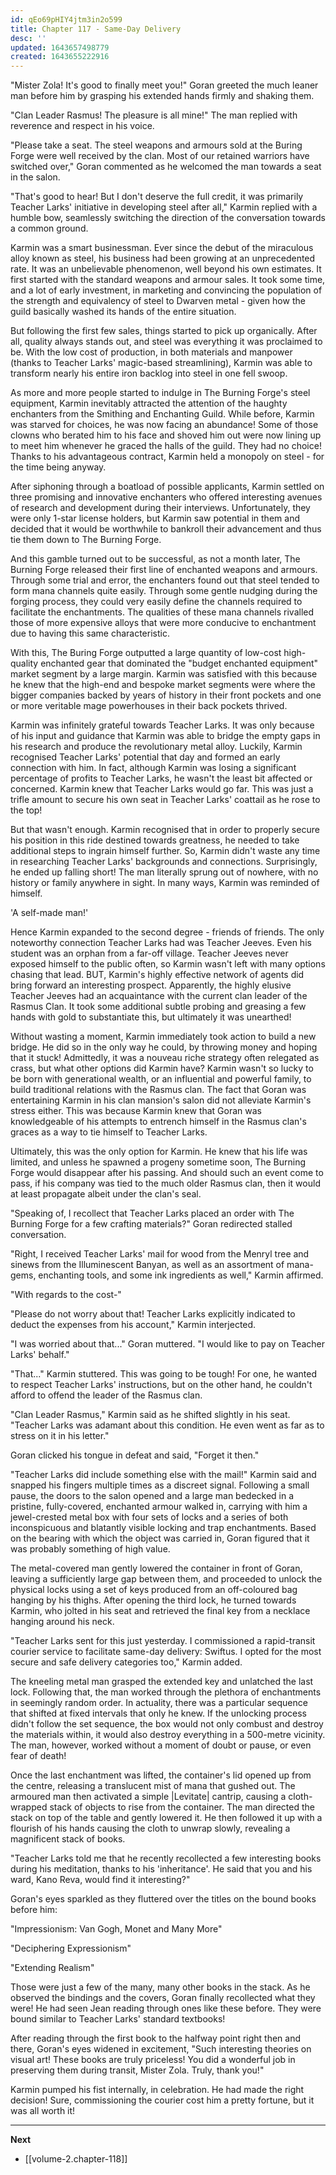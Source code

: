 ```yaml
---
id: qEo69pHIY4jtm3in2o599
title: Chapter 117 - Same-Day Delivery
desc: ''
updated: 1643657498779
created: 1643655222916
---
```


"Mister Zola! It's good to finally meet you!" Goran greeted the much leaner man before him by grasping his extended hands firmly and shaking them.

"Clan Leader Rasmus! The pleasure is all mine!" The man replied with reverence and respect in his voice.

"Please take a seat. The steel weapons and armours sold at the Buring Forge were well received by the clan. Most of our retained warriors have switched over," Goran commented as he welcomed the man towards a seat in the salon.

"That's good to hear! But I don't deserve the full credit, it was primarily Teacher Larks' initiative in developing steel after all," Karmin replied with a humble bow, seamlessly switching the direction of the conversation towards a common ground.

Karmin was a smart businessman. Ever since the debut of the miraculous alloy known as steel, his business had been growing at an unprecedented rate. It was an unbelievable phenomenon, well beyond his own estimates. It first started with the standard weapons and armour sales. It took some time, and a lot of early investment, in marketing and convincing the population of the strength and equivalency of steel to Dwarven metal - given how the guild basically washed its hands of the entire situation.

But following the first few sales, things started to pick up organically. After all, quality always stands out, and steel was everything it was proclaimed to be. With the low cost of production, in both materials and manpower (thanks to Teacher Larks' magic-based streamlining), Karmin was able to transform nearly his entire iron backlog into steel in one fell swoop.

As more and more people started to indulge in The Burning Forge's steel equipment, Karmin inevitably attracted the attention of the haughty enchanters from the Smithing and Enchanting Guild. While before, Karmin was starved for choices, he was now facing an abundance! Some of those clowns who berated him to his face and shoved him out were now lining up to meet him whenever he graced the halls of the guild. They had no choice! Thanks to his advantageous contract, Karmin held a monopoly on steel - for the time being anyway.

After siphoning through a boatload of possible applicants, Karmin settled on three promising and innovative enchanters who offered interesting avenues of research and development during their interviews. Unfortunately, they were only 1-star license holders, but Karmin saw potential in them and decided that it would be worthwhile to bankroll their advancement and thus tie them down to The Burning Forge.

And this gamble turned out to be successful, as not a month later, The Burning Forge released their first line of enchanted weapons and armours. Through some trial and error, the enchanters found out that steel tended to form mana channels quite easily. Through some gentle nudging during the forging process, they could very easily define the channels required to facilitate the enchantments. The qualities of these mana channels rivalled those of more expensive alloys that were more conducive to enchantment due to having this same characteristic.

With this, The Buring Forge outputted a large quantity of low-cost high-quality enchanted gear that dominated the "budget enchanted equipment" market segment by a large margin. Karmin was satisfied with this because he knew that the high-end and bespoke market segments were where the bigger companies backed by years of history in their front pockets and one or more veritable mage powerhouses in their back pockets thrived.

Karmin was infinitely grateful towards Teacher Larks. It was only because of his input and guidance that Karmin was able to bridge the empty gaps in his research and produce the revolutionary metal alloy. Luckily, Karmin recognised Teacher Larks' potential that day and formed an early connection with him. In fact, although Karmin was losing a significant percentage of profits to Teacher Larks, he wasn't the least bit affected or concerned. Karmin knew that Teacher Larks would go far. This was just a trifle amount to secure his own seat in Teacher Larks' coattail as he rose to the top!

But that wasn't enough. Karmin recognised that in order to properly secure his position in this ride destined towards greatness, he needed to take additional steps to ingrain himself further. So, Karmin didn't waste any time in researching Teacher Larks' backgrounds and connections. Surprisingly, he ended up falling short! The man literally sprung out of nowhere, with no history or family anywhere in sight. In many ways, Karmin was reminded of himself.

'A self-made man!'

Hence Karmin expanded to the second degree - friends of friends. The only noteworthy connection Teacher Larks had was Teacher Jeeves. Even his student was an orphan from a far-off village. Teacher Jeeves never exposed himself to the public often, so Karmin wasn't left with many options chasing that lead. BUT, Karmin's highly effective network of agents did bring forward an interesting prospect. Apparently, the highly elusive Teacher Jeeves had an acquaintance with the current clan leader of the Rasmus Clan. It took some additional subtle probing and greasing a few hands with gold to substantiate this, but ultimately it was unearthed!

Without wasting a moment, Karmin immediately took action to build a new bridge. He did so in the only way he could, by throwing money and hoping that it stuck! Admittedly, it was a nouveau riche strategy often relegated as crass, but what other options did Karmin have? Karmin wasn't so lucky to be born with generational wealth, or an influential and powerful family, to build traditional relations with the Rasmus clan. The fact that Goran was entertaining Karmin in his clan mansion's salon did not alleviate Karmin's stress either. This was because Karmin knew that Goran was knowledgeable of his attempts to entrench himself in the Rasmus clan's graces as a way to tie himself to Teacher Larks.

Ultimately, this was the only option for Karmin. He knew that his life was limited, and unless he spawned a progeny sometime soon, The Burning Forge would disappear after his passing. And should such an event come to pass, if his company was tied to the much older Rasmus clan, then it would at least propagate albeit under the clan's seal.

"Speaking of, I recollect that Teacher Larks placed an order with The Burning Forge for a few crafting materials?" Goran redirected stalled conversation.

"Right, I received Teacher Larks' mail for wood from the Menryl tree and sinews from the Illuminescent Banyan, as well as an assortment of mana-gems, enchanting tools, and some ink ingredients as well," Karmin affirmed.

"With regards to the cost-"

"Please do not worry about that! Teacher Larks explicitly indicated to deduct the expenses from his account," Karmin interjected.

"I was worried about that..." Goran muttered. "I would like to pay on Teacher Larks' behalf."

"That..." Karmin stuttered. This was going to be tough! For one, he wanted to respect Teacher Larks' instructions, but on the other hand, he couldn't afford to offend the leader of the Rasmus clan.

"Clan Leader Rasmus," Karmin said as he shifted slightly in his seat. "Teacher Larks was adamant about this condition. He even went as far as to stress on it in his letter."

Goran clicked his tongue in defeat and said, "Forget it then."

"Teacher Larks did include something else with the mail!" Karmin said and snapped his fingers multiple times as a discreet signal. Following a small pause, the doors to the salon opened and a large man bedecked in a pristine, fully-covered, enchanted armour walked in, carrying with him a jewel-crested metal box with four sets of locks and a series of both inconspicuous and blatantly visible locking and trap enchantments. Based on the bearing with which the object was carried in, Goran figured that it was probably something of high value.

The metal-covered man gently lowered the container in front of Goran, leaving a sufficiently large gap between them, and proceeded to unlock the physical locks using a set of keys produced from an off-coloured bag hanging by his thighs. After opening the third lock, he turned towards Karmin, who jolted in his seat and retrieved the final key from a necklace hanging around his neck.

"Teacher Larks sent for this just yesterday. I commissioned a rapid-transit courier service to facilitate same-day delivery: Swiftus. I opted for the most secure and safe delivery categories too," Karmin added.

The kneeling metal man grasped the extended key and unlatched the last lock. Following that, the man worked through the plethora of enchantments in seemingly random order. In actuality, there was a particular sequence that shifted at fixed intervals that only he knew. If the unlocking process didn't follow the set sequence, the box would not only combust and destroy the materials within, it would also destroy everything in a 500-metre vicinity. The man, however, worked without a moment of doubt or pause, or even fear of death!

Once the last enchantment was lifted, the container's lid opened up from the centre, releasing a translucent mist of mana that gushed out. The armoured man then activated a simple |Levitate| cantrip, causing a cloth-wrapped stack of objects to rise from the container. The man directed the stack on top of the table and gently lowered it. He then followed it up with a flourish of his hands causing the cloth to unwrap slowly, revealing a magnificent stack of books.

"Teacher Larks told me that he recently recollected a few interesting books during his meditation, thanks to his 'inheritance'. He said that you and his ward, Kano Reva, would find it interesting?"

Goran's eyes sparkled as they fluttered over the titles on the bound books before him:

"Impressionism: Van Gogh, Monet and Many More"

"Deciphering Expressionism"

"Extending Realism"

Those were just a few of the many, many other books in the stack. As he observed the bindings and the covers, Goran finally recollected what they were! He had seen Jean reading through ones like these before. They were bound similar to Teacher Larks' standard textbooks!

After reading through the first book to the halfway point right then and there, Goran's eyes widened in excitement, "Such interesting theories on visual art! These books are truly priceless! You did a wonderful job in preserving them during transit, Mister Zola. Truly, thank you!"

Karmin pumped his fist internally, in celebration. He had made the right decision! Sure, commissioning the courier cost him a pretty fortune, but it was all worth it!

____

**Next**
* [[volume-2.chapter-118]]
